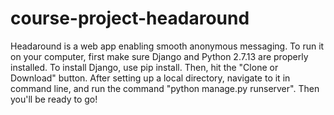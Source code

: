# course-project-headaround
Headaround is a web app enabling smooth anonymous messaging. 
To run it on your computer, first make sure Django and Python 2.7.13 are properly installed. To install Django, use pip install. 
Then, hit the "Clone or Download" button. After setting up a local directory, navigate to it in command line, and run the command "python manage.py runserver". Then you'll be ready to go!
